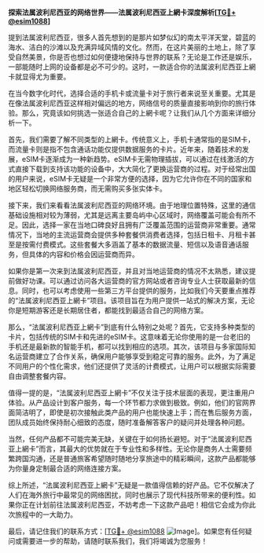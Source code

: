 **探索法属波利尼西亚的网络世界——法属波利尼西亚上網卡深度解析[[TG💪+ @esim1088](https://t.me/s/esim1088)]**

提到法属波利尼西亚，很多人首先想到的是那片如梦似幻的南太平洋天堂，碧蓝的海水、洁白的沙滩以及充满异域风情的文化。然而，在这片美丽的土地上，除了享受自然美景，你是否也想过如何便捷地保持与世界的联系？无论是工作还是娱乐，一部能随时上网的设备都是必不可少的。这时，一款适合你的法属波利尼西亚上網卡就显得尤为重要。

在当今数字化时代，选择合适的手机卡或流量卡对于旅行者来说至关重要。尤其是在像法属波利尼西亚这样相对偏远的地方，网络信号的质量直接影响到你的旅行体验。那么，究竟该如何挑选一张适合自己的上網卡呢？让我们从几个方面来详细分析一下。

首先，我们需要了解不同类型的上網卡。传统意义上，手机卡通常指的是SIM卡，而流量卡则是指不包含通话功能仅提供数据服务的卡片。近年来，随着技术的发展，eSIM卡逐渐成为一种新趋势。eSIM卡无需物理插拔，可以通过在线激活的方式直接下载到支持该功能的设备中，大大简化了更换运营商的过程。对于经常出国的用户来说，eSIM卡无疑是一个非常方便的选择，因为它允许你在不同的国家和地区轻松切换网络服务商，而无需购买多张实体卡。

接下来，我们来看看法属波利尼西亚的网络环境。由于地理位置特殊，这里的通信基础设施相对较为薄弱，尤其是远离主要岛屿中心区域时，网络覆盖可能会有所不足。因此，选择一家在当地口碑良好且拥有广泛覆盖范围的运营商非常重要。通常情况下，当地的主流运营商会提供多种套餐供消费者选择，包括日租卡、月租卡甚至是按需付费模式。这些套餐大多涵盖了基本的数据流量、短信以及语音通话服务，但具体的内容和价格会因运营商而异。

如果你是第一次来到法属波利尼西亚，并且对当地运营商的情况不太熟悉，建议提前做好功课。可以通过访问各大运营商的官方网站或者咨询专业人士获取最新的信息。同时，也可以考虑使用一些第三方平台提供的服务，比如我们今天要重点推荐的“法属波利尼西亚上網卡”项目。该项目旨在为用户提供一站式的解决方案，无论你是短期游客还是长期居住者，都能找到最适合自己的网络方案。

那么，“法属波利尼西亚上網卡”到底有什么特别之处呢？首先，它支持多种类型的卡片，包括传统的SIM卡和先进的eSIM卡。这意味着无论你使用的是一台老旧的手机还是最新款的智能手机，都可以找到相应的选项。其次，该项目与多家国际知名运营商建立了合作关系，确保用户能够享受到稳定可靠的服务。此外，为了满足不同用户的个性化需求，他们还提供了灵活的计费模式，让用户可以根据实际需要自由调整套餐内容。

值得一提的是，“法属波利尼西亚上網卡”不仅关注于技术层面的表现，更注重用户体验。从产品设计到客户服务，每一个环节都力求做到极致。例如，他们的官网界面简洁明了，即使是初次接触此类产品的用户也能快速上手；而在售后服务方面，团队成员始终保持耐心细致的态度，随时准备解答客户的疑问并处理各种问题。

当然，任何产品都不可能完美无缺，关键在于如何扬长避短。对于“法属波利尼西亚上網卡”而言，其最大的优势就在于专业性和多样性。无论你是商务人士需要频繁跨国沟通，还是普通旅客希望随时随地分享旅途中的精彩瞬间，这款产品都能够为你量身定制最合适的网络连接方案。

综上所述，“法属波利尼西亚上網卡”无疑是一款值得信赖的好产品。它不仅解决了人们在海外旅行中最常见的网络困扰，同时也展示了现代科技所带来的便利性。如果你正在计划前往法属波利尼西亚，不妨考虑一下这款产品吧！相信它会成为你此次旅程中的一大助力。

最后，请记住我们的联系方式：[[TG💪+ @esim1088](https://t.me/s/esim1088) ![Image](https://i.postimg.cc/4NQfJmqS/Snipaste-2025-05-13-00-14-12.png)]。如果您有任何疑问或需要进一步的帮助，请随时联系我们，我们将竭诚为您服务！